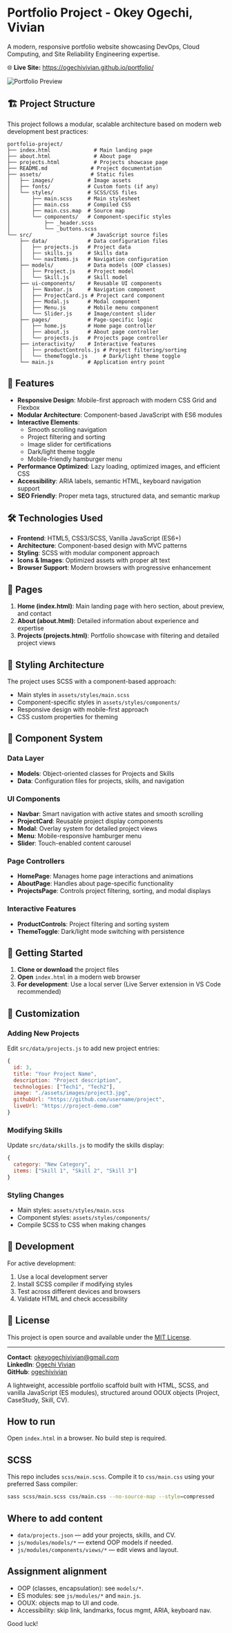 # Portfolio Project - Okey Ogechi, Vivian

A modern, responsive portfolio website showcasing DevOps, Cloud Computing, and Site Reliability Engineering expertise.

🌐 **Live Site:** https://ogechivivian.github.io/portfolio/

![Portfolio Preview](https://img.shields.io/badge/Status-Live-brightgreen)

## 🏗️ Project Structure

This project follows a modular, scalable architecture based on modern web development best practices:

```
portfolio-project/
├── index.html              # Main landing page
├── about.html              # About page
├── projects.html           # Projects showcase page
├── README.md              # Project documentation
├── assets/                # Static files
│   ├── images/           # Image assets
│   ├── fonts/            # Custom fonts (if any)
│   └── styles/           # SCSS/CSS files
│       ├── main.scss     # Main stylesheet
│       ├── main.css      # Compiled CSS
│       ├── main.css.map  # Source map
│       └── components/   # Component-specific styles
│           ├── _header.scss
│           └── _buttons.scss
└── src/                   # JavaScript source files
    ├── data/             # Data configuration files
    │   ├── projects.js   # Project data
    │   ├── skills.js     # Skills data
    │   └── navItems.js   # Navigation configuration
    ├── models/           # Data models (OOP classes)
    │   ├── Project.js    # Project model
    │   └── Skill.js      # Skill model  
    ├── ui-components/    # Reusable UI components
    │   ├── Navbar.js     # Navigation component
    │   ├── ProjectCard.js # Project card component
    │   ├── Modal.js      # Modal component
    │   ├── Menu.js       # Mobile menu component
    │   └── Slider.js     # Image/content slider
    ├── pages/            # Page-specific logic
    │   ├── home.js       # Home page controller
    │   ├── about.js      # About page controller
    │   └── projects.js   # Projects page controller
    ├── interactivity/    # Interactive features
    │   ├── productControls.js # Project filtering/sorting
    │   └── themeToggle.js     # Dark/light theme toggle
    └── main.js           # Application entry point
```

## 🚀 Features

- **Responsive Design**: Mobile-first approach with modern CSS Grid and Flexbox
- **Modular Architecture**: Component-based JavaScript with ES6 modules
- **Interactive Elements**: 
  - Smooth scrolling navigation
  - Project filtering and sorting
  - Image slider for certifications
  - Dark/light theme toggle
  - Mobile-friendly hamburger menu
- **Performance Optimized**: Lazy loading, optimized images, and efficient CSS
- **Accessibility**: ARIA labels, semantic HTML, keyboard navigation support
- **SEO Friendly**: Proper meta tags, structured data, and semantic markup

## 🛠️ Technologies Used

- **Frontend**: HTML5, CSS3/SCSS, Vanilla JavaScript (ES6+)
- **Architecture**: Component-based design with MVC patterns
- **Styling**: SCSS with modular component approach
- **Icons & Images**: Optimized assets with proper alt text
- **Browser Support**: Modern browsers with progressive enhancement

## 📱 Pages

1. **Home (index.html)**: Main landing page with hero section, about preview, and contact
2. **About (about.html)**: Detailed information about experience and expertise  
3. **Projects (projects.html)**: Portfolio showcase with filtering and detailed project views

## 🎨 Styling Architecture

The project uses SCSS with a component-based approach:
- Main styles in `assets/styles/main.scss`
- Component-specific styles in `assets/styles/components/`
- Responsive design with mobile-first approach
- CSS custom properties for theming

## 🧩 Component System

### Data Layer
- **Models**: Object-oriented classes for Projects and Skills
- **Data**: Configuration files for projects, skills, and navigation

### UI Components
- **Navbar**: Smart navigation with active states and smooth scrolling
- **ProjectCard**: Reusable project display components
- **Modal**: Overlay system for detailed project views
- **Menu**: Mobile-responsive hamburger menu
- **Slider**: Touch-enabled content carousel

### Page Controllers
- **HomePage**: Manages home page interactions and animations
- **AboutPage**: Handles about page-specific functionality
- **ProjectsPage**: Controls project filtering, sorting, and modal displays

### Interactive Features
- **ProductControls**: Project filtering and sorting system
- **ThemeToggle**: Dark/light mode switching with persistence

## 🚀 Getting Started

1. **Clone or download** the project files
2. **Open** `index.html` in a modern web browser
3. **For development**: Use a local server (Live Server extension in VS Code recommended)

## 📝 Customization

### Adding New Projects
Edit `src/data/projects.js` to add new project entries:

```javascript
{
  id: 3,
  title: "Your Project Name",
  description: "Project description",
  technologies: ["Tech1", "Tech2"],
  image: "./assets/images/project3.jpg",
  githubUrl: "https://github.com/username/project",
  liveUrl: "https://project-demo.com"
}
```

### Modifying Skills
Update `src/data/skills.js` to modify the skills display:

```javascript
{
  category: "New Category",
  items: ["Skill 1", "Skill 2", "Skill 3"]
}
```

### Styling Changes
- Main styles: `assets/styles/main.scss`
- Component styles: `assets/styles/components/`
- Compile SCSS to CSS when making changes

## 🔧 Development

For active development:
1. Use a local development server
2. Install SCSS compiler if modifying styles
3. Test across different devices and browsers
4. Validate HTML and check accessibility

## 📄 License

This project is open source and available under the [MIT License](LICENSE).

---

**Contact**: [okeyogechivivian@gmail.com](mailto:okeyogechivivian@gmail.com)  
**LinkedIn**: [Ogechi Vivian](https://www.linkedin.com/in/ogechi-vivian-5109b2114/)  
**GitHub**: [ogechivivian](https://github.com/ogechivivian)

A lightweight, accessible portfolio scaffold built with HTML, SCSS, and vanilla JavaScript (ES modules), structured around OOUX objects (Project, CaseStudy, Skill, CV).

## How to run
Open `index.html` in a browser. No build step is required.

## SCSS
This repo includes `scss/main.scss`. Compile it to `css/main.css` using your preferred Sass compiler:

```bash
sass scss/main.scss css/main.css --no-source-map --style=compressed
```

## Where to add content
- `data/projects.json` — add your projects, skills, and CV.
- `js/modules/models/*` — extend OOP models if needed.
- `js/modules/components/views/*` — edit views and layout.

## Assignment alignment
- OOP (classes, encapsulation): see `models/*`.
- ES modules: see `js/modules/*` and `main.js`.
- OOUX: objects map to UI and code.
- Accessibility: skip link, landmarks, focus mgmt, ARIA, keyboard nav.

Good luck!
